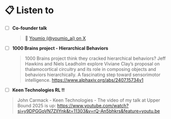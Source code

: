 # 📋 Listen to

- [ ] **Co-founder talk**
  > 📝 [Youmio (@youmio_ai) on X](https://x.com/youmio_ai/status/1930653114966663452?s=19)
- [ ] **1000 Brains project - Hierarchical Behaviors**
  > 1000 Brains project think they cracked hierarchical behaviors? Jeff Hawkins and Niels Leadholm explore Viviane Clay’s proposal on thalamocortical circuitry and its role in composing objects and behaviors hierarchically. A fascinating step toward sensorimotor intelligence.
  > https://www.alphaxiv.org/abs/2407.15734v1
 - [ ] **Keen Technologies RL !!**
  > John Carmack - Keen Technologies - The video of my talk at Upper Bound 2025 is up:
  > https://www.youtube.com/watch?si=y9DPGGoVN7ZlIYnk&t=11303&v=rQ-An5bhkrs&feature=youtu.be
